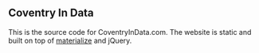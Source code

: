 Coventry In Data
----------------

This is the source code for CoventryInData.com. The website is
static and built on top of [materialize](www.materializecss.com)
and jQuery.
